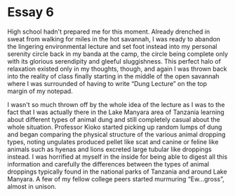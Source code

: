 # Essay 6

High school hadn't prepared me for this moment. Already drenched in sweat from walking for miles in the hot savannah, I was ready to abandon the lingering environmental lecture and set foot instead into my personal serenity circle back in my banda at the camp, the circle being complete only with its glorious serendipity and gleeful sluggishness. This perfect halo of relaxation existed only in my thoughts, though, and again I was thrown back into the reality of class finally starting in the middle of the open savannah where I was surrounded of having to write “Dung Lecture” on the top margin of my notepad.

I wasn't so much thrown off by the whole idea of the lecture as I was to the fact that I was actually there in the Lake Manyara area of Tanzania learning about different types of animal dung and still completely casual about the whole situation. Professor Kioko started picking up random lumps of dung and began comparing the physical structure of the various animal dropping types, noting ungulates produced pellet like scat and canine or feline like animals such as hyenas and lions excreted large tubular like droppings instead. I was horrified at myself in the inside for being able to digest all this information and carefully the differences between the types of animal droppings typically found in the national parks of Tanzania and around Lake Manyara. A few of my fellow college peers started murmuring “Ew...gross”, almost in unison.
